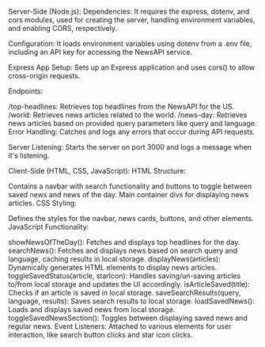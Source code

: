 Server-Side (Node.js):
Dependencies: It requires the express, dotenv, and cors modules, used for creating the server, handling environment variables, and enabling CORS, respectively.

Configuration: It loads environment variables using dotenv from a .env file, including an API key for accessing the NewsAPI service.

Express App Setup: Sets up an Express application and uses cors() to allow cross-origin requests.

Endpoints:

/top-headlines: Retrieves top headlines from the NewsAPI for the US.
/world: Retrieves news articles related to the world.
/news-day: Retrieves news articles based on provided query parameters like query and language.
Error Handling: Catches and logs any errors that occur during API requests.

Server Listening: Starts the server on port 3000 and logs a message when it's listening.

Client-Side (HTML, CSS, JavaScript):
HTML Structure:

Contains a navbar with search functionality and buttons to toggle between saved news and news of the day.
Main container divs for displaying news articles.
CSS Styling:

Defines the styles for the navbar, news cards, buttons, and other elements.
JavaScript Functionality:

showNewsOfTheDay(): Fetches and displays top headlines for the day.
searchNews(): Fetches and displays news based on search query and language, caching results in local storage.
displayNews(articles): Dynamically generates HTML elements to display news articles.
toggleSavedStatus(article, starIcon): Handles saving/un-saving articles to/from local storage and updates the UI accordingly.
isArticleSaved(title): Checks if an article is saved in local storage.
saveSearchResults(query, language, results): Saves search results to local storage.
loadSavedNews(): Loads and displays saved news from local storage.
toggleSavedNewsSection(): Toggles between displaying saved news and regular news.
Event Listeners: Attached to various elements for user interaction, like search button clicks and star icon clicks.
